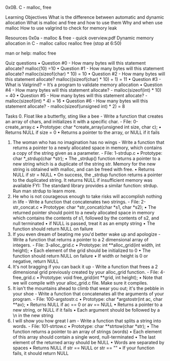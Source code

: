 0x0B. C - malloc, free

Learning Objectives
What is the difference between automatic and dynamic allocation
What is malloc and free and how to use them
Why and when use malloc
How to use valgrind to check for memory leak

Resources
0x0a - malloc & free - quick overview.pdf
Dynamic memory allocation in C - malloc calloc realloc free (stop at 6:50)

man or help:
malloc
free

Quiz questions
•	Question #0 - How many bytes will this statement allocate? malloc(10) =10
•	Question #1 - How many bytes will this statement allocate? malloc(sizeof(char) * 10) = 10
•	Question #2 - How many bytes will this statement allocate? malloc((sizeof(char) * 10) + 1) = 11
•	Question #3 - What is Valgrind? = It’s a program to validate memory allocation
•	Question #4 - How many bytes will this statement allocate? - malloc(sizeof(int) * 10) = 40
•	Question #5 - How many bytes will this statement allocate? - malloc(sizeof(int) * 4) = 16
•	Question #6 - How many bytes will this statement allocate? - malloc(sizeof(unsigned int) * 2) = 8

Tasks
0. Float like a butterfly, sting like a bee - Write a function that creates an array of chars, and initializes it with a specific char. - File: 0-create_array.c
•	Prototype: char *create_array(unsigned int size, char c);
•	Returns NULL if size = 0
•	Returns a pointer to the array, or NULL if it fails
1. The woman who has no imagination has no wings - Write a function that returns a pointer to a newly allocated space in memory, which contains a copy of the string given as a parameter. - File: 1-strdup.c
•	Prototype: char *_strdup(char *str);
•	The _strdup() function returns a pointer to a new string which is a duplicate of the string str. Memory for the new string is obtained with malloc, and can be freed with free.
•	Returns NULL if str = NULL
•	On success, the _strdup function returns a pointer to the duplicated string. It returns NULL if insufficient memory was available
FYI: The standard library provides a similar function: strdup. Run man strdup to learn more.
2. He who is not courageous enough to take risks will accomplish nothing in life - Write a function that concatenates two strings. - File: 2-str_concat.c
•	Prototype: char *str_concat(char *s1, char *s2);
•	The returned pointer should point to a newly allocated space in memory which contains the contents of s1, followed by the contents of s2, and null terminated
•	if NULL is passed, treat it as an empty string
•	The function should return NULL on failure
3. If you even dream of beating me you'd better wake up and apologize - Write a function that returns a pointer to a 2 dimensional array of integers. - File: 3-alloc_grid.c
•	Prototype: int **alloc_grid(int width, int height);
•	Each element of the grid should be initialized to 0
•	The function should return NULL on failure
•	If width or height is 0 or negative, return NULL
4. It's not bragging if you can back it up - Write a function that frees a 2 dimensional grid previously created by your alloc_grid function. - File: 4-free_grid.c
•	Prototype: void free_grid(int **grid, int height);
•	Note that we will compile with your alloc_grid.c file. Make sure it compiles.
5. It isn't the mountains ahead to climb that wear you out; it's the pebble in your shoe - Write a function that concatenates all the arguments of your program. - File: 100-argstostr.c
•	Prototype: char *argstostr(int ac, char **av);
•	Returns NULL if ac == 0 or av == NULL
•	Returns a pointer to a new string, or NULL if it fails
•	Each argument should be followed by a \n in the new string
6. I will show you how great I am - Write a function that splits a string into words. - File: 101-strtow.c
•	Prototype: char **strtow(char *str);
•	The function returns a pointer to an array of strings (words)
•	Each element of this array should contain a single word, null-terminated
•	The last element of the returned array should be NULL
•	Words are separated by spaces
•	Returns NULL if str == NULL or str == ""
•	If your function fails, it should return NULL

